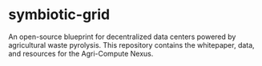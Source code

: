 # symbiotic-grid
An open-source blueprint for decentralized data centers powered by agricultural waste pyrolysis. This repository contains the whitepaper, data, and resources for the Agri-Compute Nexus.
